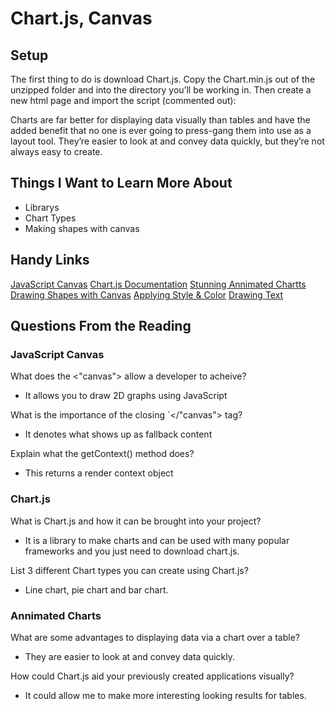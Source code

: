 # Chart.js, Canvas

## Setup

The first thing to do is download Chart.js. Copy the Chart.min.js out of the unzipped folder and into the directory you’ll be working in. Then create a new html page and import the script (commented out):

<!-- <!DOCTYPE html>
<html lang="en">
 <head>
 <meta charset="utf-8" />
 <title>Chart.js demo</title>
 <script src='Chart.min.js'></script>
 </head>
 <body>
 </body>
</html> -->

Charts are far better for displaying data visually than tables and have the added benefit that no one is ever going to press-gang them into use as a layout tool. They’re easier to look at and convey data quickly, but they’re not always easy to create.


## Things I Want to Learn More About

* Librarys
* Chart Types
* Making shapes with canvas

## Handy Links

[JavaScript Canvas](https://www.javascripttutorial.net/web-apis/javascript-canvas/)
[Chart.js Documentation](http://www.chartjs.org/docs/)
[Stunning Annimated Chartts](https://www.webdesignerdepot.com/2013/11/easily-create-stunning-animated-charts-with-chart-js/)
[Drawing Shapes with Canvas](https://developer.mozilla.org/en-US/docs/Web/API/Canvas_API/Tutorial/Drawing_shapes)
[Applying Style & Color](https://developer.mozilla.org/en-US/docs/Web/API/Canvas_API/Tutorial/Applying_styles_and_colors)
[Drawing Text](https://developer.mozilla.org/en-US/docs/Web/API/Canvas_API/Tutorial/Drawing_text)


## Questions From the Reading

### JavaScript Canvas

What does the <"canvas"> allow a developer to acheive?

* It allows you to draw 2D graphs using JavaScript

What is the importance of the closing `</"canvas"> tag?

* It denotes what shows up as fallback content

Explain what the getContext() method does?

* This returns a render context object

### Chart.js

What is Chart.js and how it can be brought into your project?

* It is a library to make charts and can be used with many popular frameworks and you just need to download chart.js.

List 3 different Chart types you can create using Chart.js?

* Line chart, pie chart and bar chart. 

### Annimated Charts

What are some advantages to displaying data via a chart over a table?

* They are easier to look at and convey data quickly.

How could Chart.js aid your previously created applications visually?

* It could allow me to make more interesting looking results for tables. 